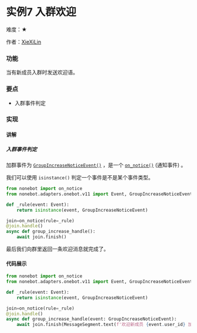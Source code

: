# 实例7 入群欢迎

难度：★

作者：[XieXiLin](https://github.com/XieXiLin3)

### 功能

当有新成员入群时发送欢迎语。

### 要点

- 入群事件判定

### 实现

#### 讲解

##### 入群事件判定

加群事件为 [`GroupIncreaseNoticeEvent()`](https://onebot.adapters.nonebot.dev/docs/api/v11/event#GroupIncreaseNoticeEvent) ，是一个 [`on_notice()`](https://nb2.baka.icu/docs/api/plugin/on#on_notice) (通知事件) 。

我们可以使用 `isinstance()` 判定一个事件是不是某个事件类型。

```python
from nonebot import on_notice
from nonebot.adapters.onebot.v11 import Event, GroupIncreaseNoticeEvent

def _rule(event: Event):
    return isinstance(event, GroupIncreaseNoticeEvent)

join=on_notice(rule=_rule)
@join.handle()
async def group_increase_handle():
    await join.finish()
```

最后我们向群里返回一条欢迎消息就完成了。

#### 代码展示

```python
from nonebot import on_notice
from nonebot.adapters.onebot.v11 import Event, GroupIncreaseNoticeEvent, MessageSegment

def _rule(event: Event):
    return isinstance(event, GroupIncreaseNoticeEvent)

join=on_notice(rule=_rule)
@join.handle()
async def group_increase_handle(event: GroupIncreaseNoticeEvent):
    await join.finish(MessageSegment.text(f'欢迎新成员 {event.user_id} 加入我们的大家族!'))
```